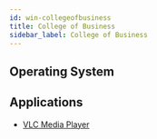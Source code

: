 ```yaml
---
id: win-collegeofbusiness
title: College of Business
sidebar_label: College of Business
---
```


## Operating System


## Applications
* [VLC Media Player](software-win-vlc.md)
